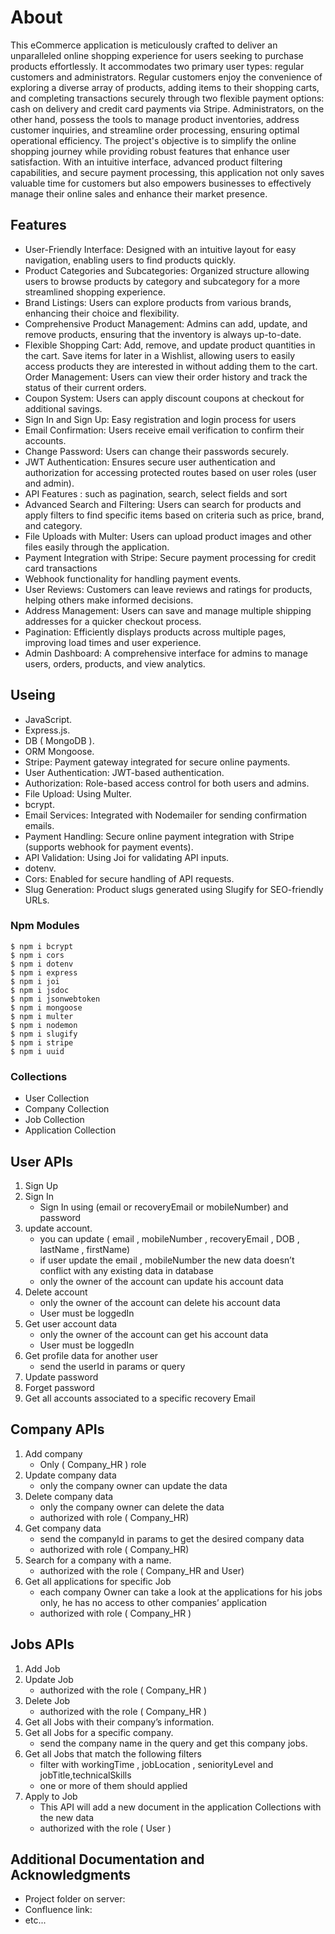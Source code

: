 # About 

This eCommerce application is meticulously crafted to deliver an unparalleled online shopping experience for users seeking to purchase products effortlessly. It accommodates two primary user types: regular customers and administrators. Regular customers enjoy the convenience of exploring a diverse array of products, adding items to their shopping carts, and completing transactions securely through two flexible payment options: cash on delivery and credit card payments via Stripe. Administrators, on the other hand, possess the tools to manage product inventories, address customer inquiries, and streamline order processing, ensuring optimal operational efficiency.
The project's objective is to simplify the online shopping journey while providing robust features that enhance user satisfaction. With an intuitive interface, advanced product filtering capabilities, and secure payment processing, this application not only saves valuable time for customers but also empowers businesses to effectively manage their online sales and enhance their market presence.


## Features

 * User-Friendly Interface: Designed with an intuitive layout for easy navigation, enabling users to find products quickly.
 * Product Categories and Subcategories: Organized structure allowing users to browse products by category and subcategory for a more streamlined shopping experience.
 * Brand Listings: Users can explore products from various brands, enhancing their choice and flexibility.
 * Comprehensive Product Management: Admins can add, update, and remove products, ensuring that the inventory is always up-to-date.
 * Flexible Shopping Cart: Add, remove, and update product quantities in the cart.
   Save items for later in a Wishlist, allowing users to easily access products they are interested in without adding them to the cart.
   Order Management: Users can view their order history and track the status of their current orders.
 * Coupon System: Users can apply discount coupons at checkout for additional savings.
 * Sign In and Sign Up: Easy registration and login process for users
 * Email Confirmation: Users receive email verification to confirm their accounts.
 * Change Password: Users can change their passwords securely.
 * JWT Authentication: Ensures secure user authentication and authorization for accessing protected routes based on user roles (user and admin).
 * API Features : such as pagination, search, select fields and sort
 * Advanced Search and Filtering: Users can search for products and apply filters to find specific items based on criteria such as price, brand, and category.
 * File Uploads with Multer: Users can upload product images and other files easily through the application.
 * Payment Integration with Stripe: Secure payment processing for credit card transactions
 * Webhook functionality for handling payment events.
 * User Reviews: Customers can leave reviews and ratings for products, helping others make informed decisions.
 * Address Management: Users can save and manage multiple shipping addresses for a quicker checkout process.
 * Pagination: Efficiently displays products across multiple pages, improving load times and user experience.
 * Admin Dashboard: A comprehensive interface for admins to manage users, orders, products, and view analytics.

 
## Useing  

 * JavaScript.
 * Express.js.
 * DB ( MongoDB ).
 * ORM Mongoose.
 * Stripe: Payment gateway integrated for secure online payments.
 * User Authentication: JWT-based authentication.
 * Authorization: Role-based access control for both users and admins.
 * File Upload: Using Multer.
 * bcrypt.
 * Email Services: Integrated with Nodemailer for sending confirmation emails.
 * Payment Handling: Secure online payment integration with Stripe (supports webhook for payment events).
 * API Validation: Using Joi for validating API inputs.
 * dotenv.
 * Cors: Enabled for secure handling of API requests.
 * Slug Generation: Product slugs generated using Slugify for SEO-friendly URLs.







### Npm Modules 

```
$ npm i bcrypt
$ npm i cors
$ npm i dotenv
$ npm i express
$ npm i joi
$ npm i jsdoc
$ npm i jsonwebtoken
$ npm i mongoose
$ npm i multer
$ npm i nodemon
$ npm i slugify
$ npm i stripe
$ npm i uuid

```

### Collections

* User Collection
* Company Collection
* Job Collection
* Application Collection
## User APIs

1. Sign Up
2. Sign In
    - Sign In using  (email or recoveryEmail or mobileNumber)  and password
3. update account.
    - you can update ( email , mobileNumber , recoveryEmail , DOB , lastName , firstName)
    - if user update the email , mobileNumber the new data doesn’t conflict with any existing data in database
    - only the owner of the account can update his account data
4. Delete account
    - only the owner of the account can delete his account data
    - User must be loggedIn
5. Get user account data 
    - only the owner of the account can get his account data
    - User must be loggedIn
6. Get profile data for another user 
    - send the userId in params or query
7. Update password 
8. Forget password 
9. Get all accounts associated to a specific recovery Email

## Company APIs

1. Add company 
    - Only ( Company_HR ) role
2. Update company data
    - only the company owner can update the data
3. Delete company data
    - only the company owner can delete the data
    -  authorized with role ( Company_HR)
4. Get company data 
    - send the companyId in params to get the desired company data
    - authorized with role ( Company_HR)
5. Search for a company with a name. 
    - authorized with the role ( Company_HR and User)
6. Get all applications for specific Job
    - each company Owner can take a look at the applications for his jobs only, he has no access to other companies’ application
    - authorized with role (  Company_HR )


## Jobs APIs

1. Add Job 
2. Update Job
    - authorized with the role ( Company_HR )
3. Delete Job
    - authorized with the role ( Company_HR )
4. Get all Jobs with their company’s information.
5. Get all Jobs for a specific company.
    - send the company name in the query and get this company jobs.
6. Get all Jobs that match the following filters 
    - filter with workingTime , jobLocation , seniorityLevel and jobTitle,technicalSkills
    - one or more of them should applied   
7. Apply to Job
    - This API will add a new document in the application Collections with the new data
    - authorized with the role ( User )


## Additional Documentation and Acknowledgments

* Project folder on server:
* Confluence link:
* etc...
